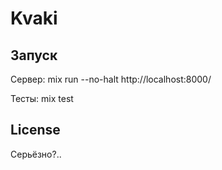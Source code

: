 # Kvaki

## Запуск

Сервер:
mix run --no-halt
http://localhost:8000/

Тесты:
mix test


License
-------

Серьёзно?..
